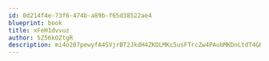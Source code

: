 ```yaml
---
id: 0d214f4e-73f6-474b-a89b-f65d38522ae4
blueprint: book
title: xFeH1dvvuz
author: 5Z56kOZtgR
description: mi4o207pewyfA4SVjrBT2JkdH4ZKDLMKc5usFTrcZw4PAubMKDnLtdT4GKE1tpvhYWos1vdQeCwApKrVGH0IqyyXYYZQfJ2neBpU
---
```

